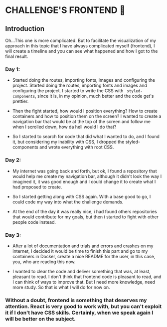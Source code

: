 # CHALLENGE'S FRONTEND :milky_way:

## Introduction

Oh...This one is more complicated. But to facilitate the visualization of my approach in this topic that I have always complicated myself (frontend), I will create a timeline and you can see what happened and how I got to the final result.

### Day 1:

  * Started doing the routes, importing fonts, images and configuring the project. Started doing the routes, importing fonts and images and configuring the project. I started to write the CSS with `` styled-components``, since it is, in my opinion, much better and the code get's prettier.

  * Then the fight started, how would I position everything? How to create containers and how to position them on the screen? I wanted to create a navigation bar that would be at the top of the screen and follow me when I scrolled down, how da hell would I do that?

  * So I started to search for code that did what I wanted to do, and I found it, but considering my inability with CSS, I dropped the styled-components and wrote everything with root CSS.

### Day 2:

  * My internet was going back and forth, but ok, I found a repository that would help me create my navigation bar, although it didn't look the way I imagined it, it was good enough and I could change it to create what I had proposed to create.
  
  * So I started getting along with CSS again. With a base good to go, I could code my way into what the challenge demands.

  * At the end of the day it was really nice, i had found others repositories that would contribute for my goals, but then i started to fight with other people code instead.

### Day 3:
  
  * After a lot of documentation and trials and errors and crashes on my internet, I decided it would be time to finish this part and go to my containers in Docker, create a nice README for the user, in this case, you, who are reading this now.

  * I wanted to clear the code and deliver something that was, at least, pleasant to read. I don't think that frontend code is pleasant to read, and I can think of ways to improve that. But I need more knowledge, need more study. So that is what I will do for now on.


### Without a doubt, frontend is something that deserves my attention. React is very good to work with, but you can't exploit it if I don't have CSS skills. Certainly, when we speak again I will be better on the subject.
